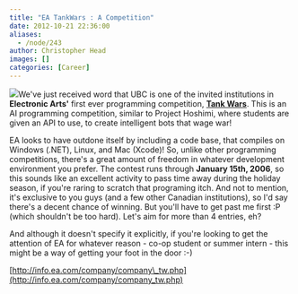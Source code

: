 ```yaml
---
title: "EA TankWars : A Competition"
date: 2012-10-21 22:36:00
aliases:
  - /node/243
author: Christopher Head
images: []
categories: [Career]
---
```


![](/files/tw_logo.gif)We've just received word that UBC is one of the invited institutions in **Electronic Arts'** first ever programming competition, [**Tank Wars**](http://info.ea.com/company/company_tw.php). This is an AI programming competition, similar to Project Hoshimi, where students are given an API to use, to create intelligent bots that wage war!

EA looks to have outdone itself by including a code base, that compiles on Windows (.NET), Linux, and Mac (Xcode)! So, unlike other programming competitions, there's a great amount of freedom in whatever development environment you prefer. The contest runs through **January 15th, 2006**, so this sounds like an excellent activity to pass time away during the holiday season, if you're raring to scratch that programing itch. And not to mention, it's exclusive to you guys (and a few other Canadian institutions), so I'd say there's a decent chance of winning. But you'll have to get past me first :P (which shouldn't be too hard). Let's aim for more than 4 entries, eh?

And although it doesn't specify it explicitly, if you're looking to get the attention of EA for whatever reason - co-op student or summer intern - this might be a way of getting your foot in the door :-)

[http://info.ea.com/company/company\_tw.php](http://info.ea.com/company/company_tw.php)
